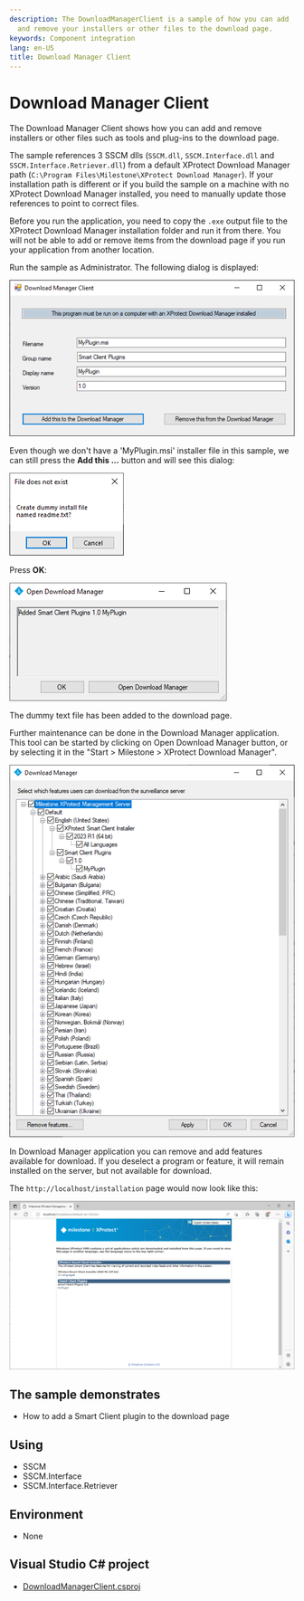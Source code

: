 ```yaml
---
description: The DownloadManagerClient is a sample of how you can add
  and remove your installers or other files to the download page.
keywords: Component integration
lang: en-US
title: Download Manager Client
---
```


# Download Manager Client

The Download Manager Client shows how you can add and remove installers or other files 
such as tools and plug-ins to the download page.

The sample references 3 SSCM dlls (`SSCM.dll`, `SSCM.Interface.dll` and `SSCM.Interface.Retriever.dll`)
from a default XProtect Download Manager path (`C:\Program Files\Milestone\XProtect Download Manager`).
If your installation path is different or if you build the sample on a machine with no XProtect Download
Manager installed, you need to manually update those references to point to correct files.


Before you run the application, you need to copy the `.exe` output file to the XProtect Download Manager
installation folder and run it from there. 
You will not be able to add or remove items from the download page if you run your application
from another location.

Run the sample as Administrator. The following dialog is displayed:

![](DownloadManagerClient1.png)

Even though we don\'t have a \'MyPlugin.msi\' installer file in this
sample, we can still press the **Add this \...** button and will see
this dialog:

![](DownloadManagerClient2.png)

Press **OK**:

![](DownloadManagerClient3.png)

The dummy text file has been added to the download page.

Further maintenance can be done in the Download Manager application.
This tool can be started by clicking on Open Download Manager button, or by selecting it in the
\"Start \> Milestone \> XProtect Download Manager\".

![](DownloadManagerClient4.png)

In Download Manager application you can remove and add features available for
download. If you deselect a program or feature, it will remain installed on
the server, but not available for download.

The `http://localhost/installation` page would now look like this:

![](DownloadManagerClient6.png)

## The sample demonstrates

- How to add a Smart Client plugin to the download page

## Using

- SSCM
- SSCM.Interface
- SSCM.Interface.Retriever

## Environment

- None

## Visual Studio C\# project

- [DownloadManagerClient.csproj](javascript:clone('https://github.com/milestonesys/mipsdk-samples-component','src/ComponentSamples.sln');)
